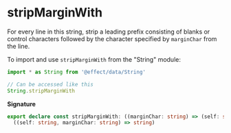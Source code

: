 # stripMarginWith

For every line in this string, strip a leading prefix consisting of blanks
or control characters followed by the character specified by `marginChar`
from the line.

To import and use `stripMarginWith` from the "String" module:

```ts
import * as String from '@effect/data/String'

// Can be accessed like this
String.stripMarginWith
```

**Signature**

```ts
export declare const stripMarginWith: ((marginChar: string) => (self: string) => string) &
  ((self: string, marginChar: string) => string)
```
